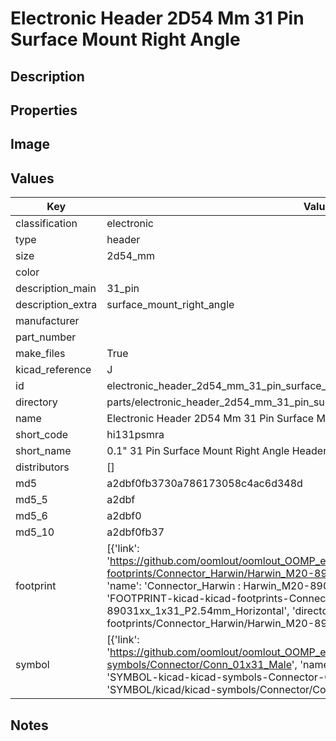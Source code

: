 # Electronic Header 2D54 Mm 31 Pin Surface Mount Right Angle

## Description

## Properties


## Image


## Values

| Key | Value |
| --- | --- |
| classification | electronic |
| type | header |
| size | 2d54_mm |
| color |  |
| description_main | 31_pin |
| description_extra | surface_mount_right_angle |
| manufacturer |  |
| part_number |  |
| make_files | True |
| kicad_reference | J |
| id | electronic_header_2d54_mm_31_pin_surface_mount_right_angle |
| directory | parts/electronic_header_2d54_mm_31_pin_surface_mount_right_angle |
| name | Electronic Header 2D54 Mm 31 Pin Surface Mount Right Angle |
| short_code | hi131psmra |
| short_name | 0.1" 31 Pin Surface Mount Right Angle Header |
| distributors | [] |
| md5 | a2dbf0fb3730a786173058c4ac6d348d |
| md5_5 | a2dbf |
| md5_6 | a2dbf0 |
| md5_10 | a2dbf0fb37 |
| footprint | [{'link': 'https://github.com/oomlout/oomlout_OOMP_eda_V2/tree/main/FOOTPRINT/kicad/kicad-footprints/Connector_Harwin/Harwin_M20-89031xx_1x31_P2.54mm_Horizontal', 'name': 'Connector_Harwin : Harwin_M20-89031xx_1x31_P2.54mm_Horizontal', 'id': 'FOOTPRINT-kicad-kicad-footprints-Connector_Harwin-Harwin_M20-89031xx_1x31_P2.54mm_Horizontal', 'directory': 'FOOTPRINT/kicad/kicad-footprints/Connector_Harwin/Harwin_M20-89031xx_1x31_P2.54mm_Horizontal/'}] |
| symbol | [{'link': 'https://github.com/oomlout/oomlout_OOMP_eda_V2/tree/main/SYMBOL/kicad/kicad-symbols/Connector/Conn_01x31_Male', 'name': 'Connector : Conn_01x31_Male', 'id': 'SYMBOL-kicad-kicad-symbols-Connector-Conn_01x31_Male', 'directory': 'SYMBOL/kicad/kicad-symbols/Connector/Conn_01x31_Male/'}] |

## Notes

